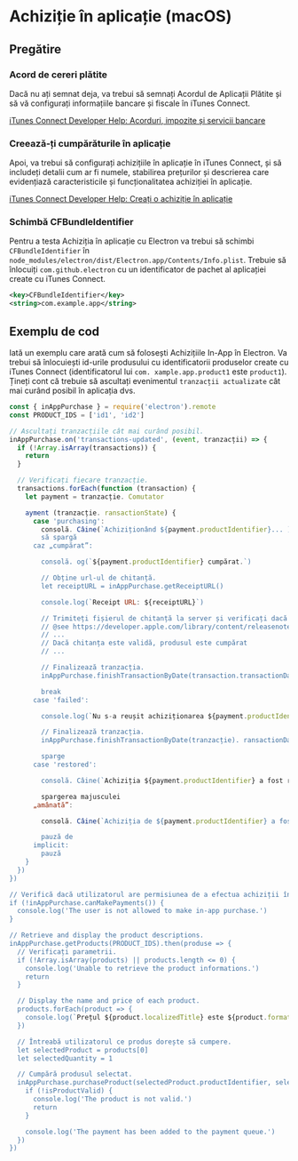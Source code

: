 # Achiziție în aplicație (macOS)

## Pregătire

### Acord de cereri plătite
Dacă nu ați semnat deja, va trebui să semnați Acordul de Aplicații Plătite și să vă configurați informațiile bancare și fiscale în iTunes Connect.

[iTunes Connect Developer Help: Acorduri, impozite și servicii bancare](https://help.apple.com/itunes-connect/developer/#/devb6df5ee51)

### Creează-ți cumpărăturile în aplicație
Apoi, va trebui să configurați achizițiile în aplicație în iTunes Connect, și să includeți detalii cum ar fi numele, stabilirea prețurilor și descrierea care evidențiază caracteristicile și funcționalitatea achiziției în aplicație.

[iTunes Connect Developer Help: Creați o achiziție în aplicație](https://help.apple.com/itunes-connect/developer/#/devae49fb316)

### Schimbă CFBundleIdentifier

Pentru a testa Achiziția în aplicație cu Electron va trebui să schimbi `CFBundleIdentifier` în `node_modules/electron/dist/Electron.app/Contents/Info.plist`. Trebuie să înlocuiți `com.github.electron` cu un identificator de pachet al aplicației create cu iTunes Connect.

```xml
<key>CFBundleIdentifier</key>
<string>com.example.app</string>
```

## Exemplu de cod

Iată un exemplu care arată cum să folosești Achizițiile In-App în Electron. Va trebui să înlocuiești id-urile produsului cu identificatorii produselor create cu iTunes Connect (identificatorul lui `com. xample.app.product1` este `product1`). Țineți cont că trebuie să ascultați evenimentul `tranzacții actualizate` cât mai curând posibil în aplicația dvs.

```javascript
const { inAppPurchase } = require('electron').remote
const PRODUCT_IDS = ['id1', 'id2']

// Ascultați tranzacțiile cât mai curând posibil.
inAppPurchase.on('transactions-updated', (event, tranzacții) => {
  if (!Array.isArray(transactions)) {
    return
  }

  // Verificați fiecare tranzacție.
  transactions.forEach(function (transaction) {
    let payment = tranzacție. Comutator

    ayment (tranzacție. ransactionState) {
      case 'purchasing':
        consolă. Câine(`Achiziționând ${payment.productIdentifier}... )
        să spargă
      caz „cumpărat”:

        consolă. og(`${payment.productIdentifier} cumpărat.`)

        // Obține url-ul de chitanță.
        let receiptURL = inAppPurchase.getReceiptURL()

        console.log(`Receipt URL: ${receiptURL}`)

        // Trimiteți fișierul de chitanță la server și verificați dacă este valid.
        // @see https://developer.apple.com/library/content/releasenotes/General/ValidateAppStoreReceipt/Chapters/ValidateRemotely.html
        // ...
        // Dacă chitanța este validă, produsul este cumpărat
        // ...

        // Finalizează tranzacția.
        inAppPurchase.finishTransactionByDate(transaction.transactionDate)

        break
      case 'failed':

        console.log(`Nu s-a reușit achiziționarea ${payment.productIdentifier}.`)

        // Finalizează tranzacția.
        inAppPurchase.finishTransactionByDate(tranzacție). ransactionDate)

        sparge
      case 'restored':

        consolă. Câine(`Achiziția ${payment.productIdentifier} a fost restabilită. )

        spargerea majusculei
      „amânată”:

        consolă. Câine(`Achiziția de ${payment.productIdentifier} a fost amânată. )

        pauză de
      implicit:
        pauză
    }
  })
})

// Verifică dacă utilizatorul are permisiunea de a efectua achiziții în aplicație.
if (!inAppPurchase.canMakePayments()) {
  console.log('The user is not allowed to make in-app purchase.')
}

// Retrieve and display the product descriptions.
inAppPurchase.getProducts(PRODUCT_IDS).then(produse => {
  // Verificați parametrii.
  if (!Array.isArray(products) || products.length <= 0) {
    console.log('Unable to retrieve the product informations.')
    return
  }

  // Display the name and price of each product.
  products.forEach(product => {
    console.log(`Prețul ${product.localizedTitle} este ${product.formattedPrice}.`)
  })

  // Întreabă utilizatorul ce produs dorește să cumpere.
  let selectedProduct = products[0]
  let selectedQuantity = 1

  // Cumpără produsul selectat.
  inAppPurchase.purchaseProduct(selectedProduct.productIdentifier, selectedQuantity).then(isProductValid => {
    if (!isProductValid) {
      console.log('The product is not valid.')
      return
    }

    console.log('The payment has been added to the payment queue.')
  })
})
```
